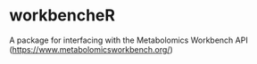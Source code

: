 # workbencheR
A package for interfacing with the Metabolomics Workbench API (https://www.metabolomicsworkbench.org/)
